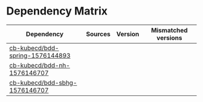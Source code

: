 # Dependency Matrix

Dependency | Sources | Version | Mismatched versions
---------- | ------- | ------- | -------------------
[cb-kubecd/bdd-spring-1576144893](https://github.com/cb-kubecd/bdd-spring-1576144893.git) |  | []() | 
[cb-kubecd/bdd-nh-1576146707](https://github.com/cb-kubecd/bdd-nh-1576146707.git) |  | []() | 
[cb-kubecd/bdd-sbhg-1576146707](https://github.com/cb-kubecd/bdd-sbhg-1576146707.git) |  | []() | 
